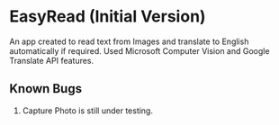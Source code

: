 # EasyRead (Initial Version)
An app created to read text from Images and translate to English automatically if required. Used Microsoft Computer Vision and Google Translate API features.


Known Bugs
-----
1. Capture Photo is still under testing.
